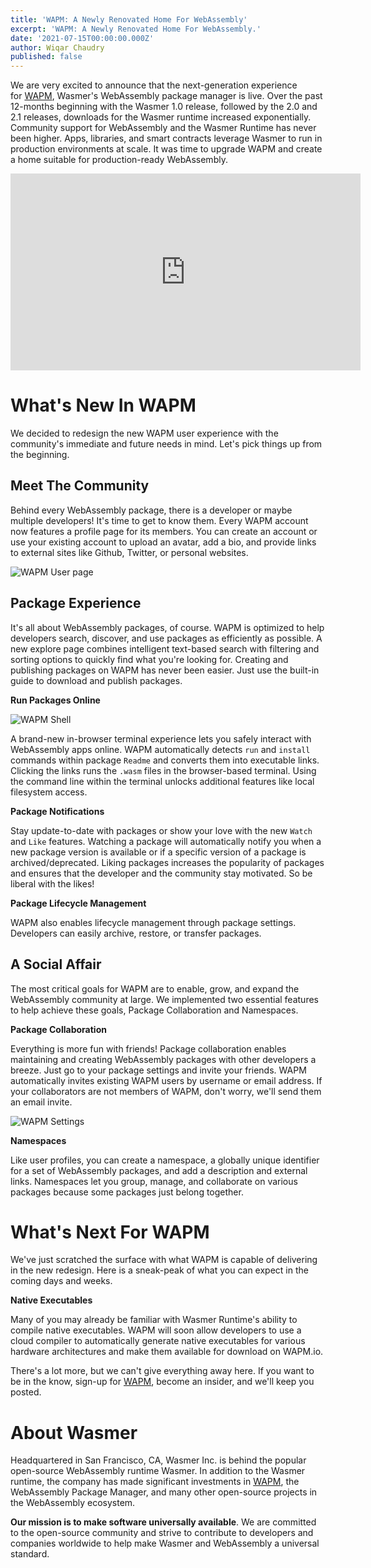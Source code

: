 ```yaml
---
title: 'WAPM: A Newly Renovated Home For WebAssembly'
excerpt: 'WAPM: A Newly Renovated Home For WebAssembly.'
date: '2021-07-15T00:00:00.000Z'
author: Wiqar Chaudry
published: false
---
```


We are very excited to announce that the next-generation experience for [WAPM](https://wapm.io/), Wasmer's WebAssembly package manager is live. Over the past 12-months beginning with the Wasmer 1.0 release, followed by the 2.0 and 2.1 releases, downloads for the Wasmer runtime increased exponentially. Community support for WebAssembly and the Wasmer Runtime has never been higher. Apps, libraries, and smart contracts leverage Wasmer to run in production environments at scale. It was time to upgrade WAPM and create a home suitable for production-ready WebAssembly.

<iframe width="560" height="315" src="https://www.youtube-nocookie.com/embed/ghnw-lOYWrs" title="YouTube video player" frameborder="0" allow="accelerometer; autoplay; clipboard-write; encrypted-media; gyroscope; picture-in-picture" allowfullscreen></iframe>

<!-- ![WAPM homepage](/images/blog/wapm-revamp/intro.png)
 -->

# What's New In WAPM

We decided to redesign the new WAPM user experience with the community's immediate and future needs in mind. Let's pick things up from the beginning.

## Meet The Community

Behind every WebAssembly package, there is a developer or maybe multiple developers! It's time to get to know them. Every WAPM account now features a profile page for its members. You can create an account or use your existing account to upload an avatar, add a bio, and provide links to external sites like Github, Twitter, or personal websites.

![WAPM User page](/images/blog/wapm-revamp/user.png)

## Package Experience

It's all about WebAssembly packages, of course. WAPM is optimized to help developers search, discover, and use packages as efficiently as possible. A new explore page combines intelligent text-based search with filtering and sorting options to quickly find what you're looking for. Creating and publishing packages on WAPM has never been easier. Just use the built-in guide to download and publish packages.

**Run Packages Online**

![WAPM Shell](/images/blog/wapm-revamp/shell.png)

A brand-new in-browser terminal experience lets you safely interact with WebAssembly apps online. WAPM automatically detects `run` and `install` commands within package `Readme` and converts them into executable links. Clicking the links runs the `.wasm` files in the browser-based terminal. Using the command line within the terminal unlocks additional features like local filesystem access.

**Package Notifications**

Stay update-to-date with packages or show your love with the new `Watch` and `Like` features. Watching a package will automatically notify you when a new package version is available or if a specific version of a package is archived/deprecated. Liking packages increases the popularity of packages and ensures that the developer and the community stay motivated. So be liberal with the likes!

**Package Lifecycle Management**

WAPM also enables lifecycle management through package settings. Developers can easily archive, restore, or transfer packages.

## A Social Affair

The most critical goals for WAPM are to enable, grow, and expand the WebAssembly community at large. We implemented two essential features to help achieve these goals, Package Collaboration and Namespaces.

**Package Collaboration**

Everything is more fun with friends! Package collaboration enables maintaining and creating WebAssembly packages with other developers a breeze. Just go to your package settings and invite your friends. WAPM automatically invites existing WAPM users by username or email address. If your collaborators are not members of WAPM, don't worry, we'll send them an email invite.

![WAPM Settings](/images/blog/wapm-revamp/settings.png)

**Namespaces**

Like user profiles, you can create a namespace, a globally unique identifier for a set of WebAssembly packages, and add a description and external links. Namespaces let you group, manage, and collaborate on various packages because some packages just belong together.

# What's Next For WAPM

We've just scratched the surface with what WAPM is capable of delivering in the new redesign. Here is a sneak-peak of what you can expect in the coming days and weeks.

**Native Executables**

Many of you may already be familiar with Wasmer Runtime's ability to compile native executables. WAPM will soon allow developers to use a cloud compiler to automatically generate native executables for various hardware architectures and make them available for download on WAPM.io.

There's a lot more, but we can't give everything away here. If you want to be in the know, sign-up for [WAPM](https://wapm.io/), become an insider, and we'll keep you posted.

# About Wasmer

Headquartered in San Francisco, CA, Wasmer Inc. is behind the popular open-source WebAssembly runtime Wasmer. In addition to the Wasmer runtime, the company has made significant investments in [WAPM](https://wapm.io/), the WebAssembly Package Manager, and many other open-source projects in the WebAssembly ecosystem.

**Our mission is to make software universally available**. We are committed to the open-source community and strive to contribute to developers and companies worldwide to help make Wasmer and WebAssembly a universal standard.
